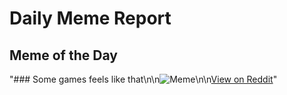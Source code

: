 # Daily Meme Report

## Meme of the Day
"### Some games feels like that\n\n![Meme](https://i.redd.it/8q0nmavey73f1.png)\n\n[View on Reddit](https://redd.it/1kw9yvp)"

